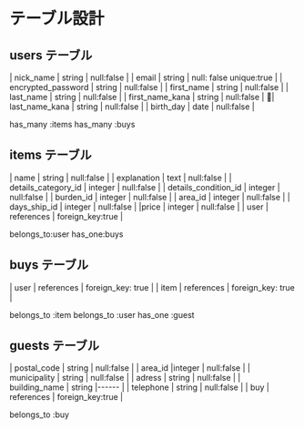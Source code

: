 # テーブル設計

## users テーブル

| nick_name          | string              | null:false |
| email              | string              | null: false  unique:true |
| encrypted_password | string              | null:false |
| first_name         | string              | null:false |
| last_name          | string              | null:false |
| first_name_kana    | string              | null:false |
| last_name_kana     | string              | null:false |
| birth_day          | date                | null:false |


has_many :items
has_many :buys


## items テーブル



| name                    | string     | null:false |
| explanation             | text       | null:false |
| details_category_id     | integer    | null:false |
| details_condition_id    | integer    | null:false |
| burden_id               | integer    | null:false |
| area_id                 | integer    | null:false |
| days_ship_id            | integer    | null:false |
|price                    | integer    | null:false |
| user                    | references | foreign_key:true |


belongs_to:user
has_one:buys

## buys テーブル


| user  | references | foreign_key: true |
| item | references | foreign_key: true |

belongs_to :item
belongs_to :user
has_one :guest

## guests テーブル


| postal_code     | string    | null:false |
| area_id         |integer    | null:false |
| municipality    | string    | null:false |
| adress          | string    | null:false |
| building_name   | string    |------ |
| telephone       | string    | null:false |
| buy             | references | foreign_key:true |


belongs_to :buy